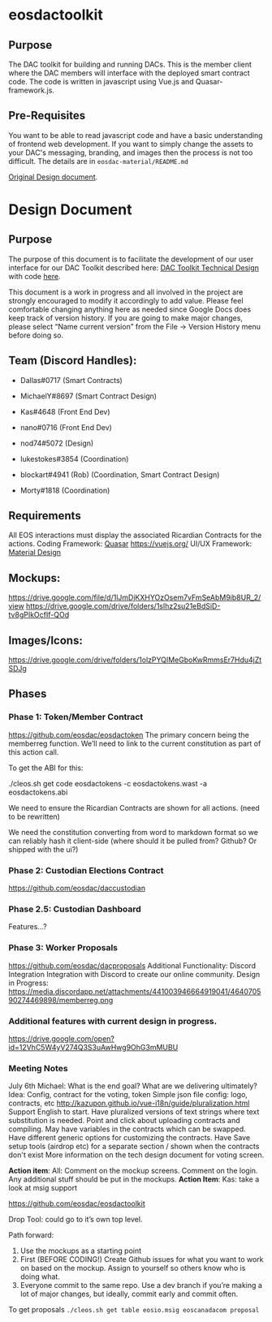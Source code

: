 # eosdactoolkit

## Purpose
The DAC toolkit for building and running DACs. This is the member client where the DAC members will interface with the deployed smart contract code. The code is written in javascript using Vue.js and Quasar-framework.js.

## Pre-Requisites
You want to be able to read javascript code and have a basic understanding of frontend web development. If you want to simply change the assets to your DAC's messaging, branding, and images then the process is not too difficult. The details are in `eosdac-material/README.md`



[Original Design document](https://docs.google.com/document/d/1C4yzFNpK0Iz0Ru0gz28HeLJic5vZWBmVl3wV8czhVS4/edit#).

# Design Document

## Purpose
The purpose of this document is to facilitate the development of our user interface for our DAC Toolkit described here: [DAC Toolkit Technical Design](https://docs.google.com/document/d/1wyg1VrIKI4NJ2Lt2yl5dPK9QfU_H3sfvhINIqCFu-DE/edit?usp=sharing) with code [here](https://github.com/eosdac).

This document is a work in progress and all involved in the project are strongly encouraged to modify it accordingly to add value. Please feel comfortable changing anything here as needed since Google Docs does keep track of version history. If you are going to make major changes, please select “Name current version” from the File -> Version History menu before doing so.

## Team (Discord Handles):
- Dallas#0717 (Smart Contracts)
- MichaelY#8697 (Smart Contract Design)
- Kas#4648 (Front End Dev)
- nano#0716 (Front End Dev)
- nod74#5072 (Design)

- lukestokes#3854 (Coordination)
- blockart#4941 (Rob) (Coordination, Smart Contract Design)
- Morty#1818 (Coordination)

## Requirements
All EOS interactions must display the associated Ricardian Contracts for the actions. 
Coding Framework: [Quasar](https://quasar-framework.org/quasar-play/android/index.html#/showcase)
https://vuejs.org/
UI/UX Framework: [Material Design](https://material.io/design/)

## Mockups:
https://drive.google.com/file/d/1lJmDjKXHYOzOsem7vFmSeAbM9ib8UR_2/view
https://drive.google.com/drive/folders/1slhz2su21eBdSiD-tv8gPIkOcfIf-QOd


## Images/Icons:
https://drive.google.com/drive/folders/1olzPYQIMeGboKwRmmsEr7Hdu4jZtSDJg

## Phases

### Phase 1: Token/Member Contract
https://github.com/eosdac/eosdactoken
The primary concern being the memberreg function. We’ll need to link to the current constitution as part of this action call.

To get the ABI for this:

./cleos.sh get code eosdactokens -c eosdactokens.wast -a eosdactokens.abi

We need to ensure the Ricardian Contracts are shown for all actions.
(need to be rewritten)

We need the constitution converting from word to markdown format so we can reliably hash it client-side (where should it be pulled from? Github? Or shipped with the ui?)

### Phase 2: Custodian Elections Contract
https://github.com/eosdac/daccustodian

### Phase 2.5: Custodian Dashboard
Features…?

### Phase 3: Worker Proposals
https://github.com/eosdac/dacproposals
Additional Functionality:
Discord Integration
Integration with Discord to create our online community.
Design in Progress: https://media.discordapp.net/attachments/441003946664919041/464070590274469898/memberreg.png

### Additional features with current design in progress. 
https://drive.google.com/open?id=12VhC5W4yV274Q3S3uAwHwg9OhG3mMUBU


### Meeting Notes
July 6th
Michael: What is the end goal? What are we delivering ultimately?
Idea: Config, contract for the voting, token
Simple json file config: logo, contracts, etc
http://kazupon.github.io/vue-i18n/guide/pluralization.html
Support English to start. Have pluralized versions of text strings where text substitution is needed.
Point and click about uploading contracts and compiling. May have variables in the contracts which can be swapped. Have different generic options for customizing the contracts. Have 
Save setup tools (airdrop etc) for a separate section / shown when the contracts don't exist
More information on the tech design document for voting screen.

**Action item**: All: Comment on the mockup screens. Comment on the login. Any additional stuff should be put in the mockups.
**Action Item**: Kas: take a look at msig support

https://github.com/eosdac/eosdactoolkit

Drop Tool: could go to it’s own top level.

Path forward:
1. Use the mockups as a starting point
2. First (BEFORE CODING!) Create Github issues for what you want to work on based on the mockup. Assign to yourself so others know who is doing what.
3. Everyone commit to the same repo. Use a dev branch if you’re making a lot of major changes, but ideally, commit early and commit often.

To get proposals
`./cleos.sh get table eosio.msig eoscanadacom proposal`
